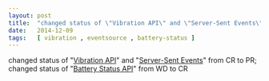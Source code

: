```yaml
---
layout: post
title:  "changed status of \"Vibration API\" and \"Server-Sent Events\" from CR to PR; changed status of \"Battery Status API\" from WD to CR"
date:   2014-12-09
tags:   [ vibration , eventsource , battery-status ]
---
```


changed status of "[Vibration API](/spec/vibration)" and "[Server-Sent Events](/spec/eventsource)" from CR to PR; changed status of "[Battery Status API](/spec/battery-status)" from WD to CR


